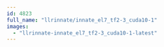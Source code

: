 ```yaml
---
id: 4823
full_name: "llrinnate/innate_el7_tf2-3_cuda10-1"
images: 
  - "llrinnate-innate_el7_tf2-3_cuda10-1-latest"
---
```

